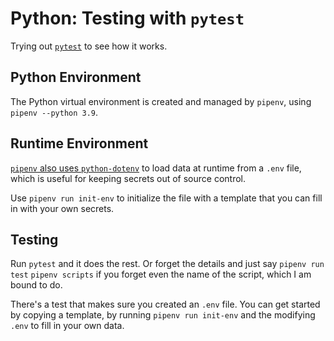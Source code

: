 # Python: Testing with `pytest`

Trying out [`pytest`](https://docs.pytest.org/en/6.2.x/) to see how it works.

## Python Environment

The Python virtual environment is created and managed by `pipenv`, using `pipenv
--python 3.9`.

## Runtime Environment

[`pipenv` also uses
`python-dotenv`](https://pipenv.pypa.io/en/latest/advanced/#automatic-loading-of-env)
to load data at runtime from a `.env` file, which is useful for keeping secrets
out of source control.

Use `pipenv run init-env` to initialize the file with a template that you can
fill in with your own secrets.

## Testing

Run `pytest` and it does the rest.  Or forget the details and just say `pipenv
run test` `pipenv scripts` if you forget even the name of the script, which I
am bound to do.

There's a test that makes sure you created an `.env` file.  You can get started
by copying a template, by running `pipenv run init-env` and the modifying `.env`
to fill in your own data.
